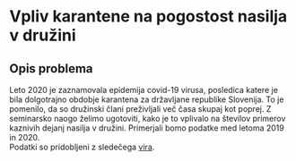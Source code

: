 # Vpliv karantene na pogostost nasilja v družini
## Opis problema
Leto 2020 je zaznamovala epidemija covid-19 virusa, posledica katere je bila dolgotrajno obdobje karantena za državljane republike Slovenija. To je pomenilo, da so družinski člani preživljali več časa skupaj kot poprej. Z seminarsko naogo želimo ugotoviti, kako je to vplivalo na številov primerov kaznivih dejanj nasilja v družini. Primerjali bomo podatke med letoma 2019 in 2020.<br>
Podatki so pridobljeni z sledečega <a href="https://www.policija.si/o-slovenski-policiji/statistika/kriminaliteta.">vira</a>.
